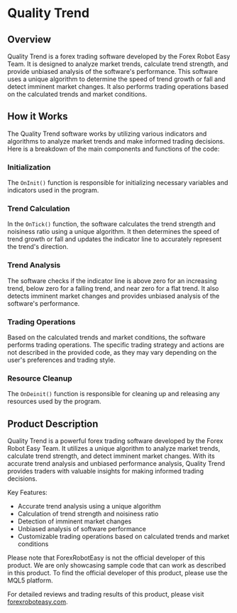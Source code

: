 # Quality Trend

## Overview

Quality Trend is a forex trading software developed by the Forex Robot Easy Team. It is designed to analyze market trends, calculate trend strength, and provide unbiased analysis of the software's performance. This software uses a unique algorithm to determine the speed of trend growth or fall and detect imminent market changes. It also performs trading operations based on the calculated trends and market conditions.

## How it Works

The Quality Trend software works by utilizing various indicators and algorithms to analyze market trends and make informed trading decisions. Here is a breakdown of the main components and functions of the code:

### Initialization

The `OnInit()` function is responsible for initializing necessary variables and indicators used in the program.

### Trend Calculation

In the `OnTick()` function, the software calculates the trend strength and noisiness ratio using a unique algorithm. It then determines the speed of trend growth or fall and updates the indicator line to accurately represent the trend's direction.

### Trend Analysis

The software checks if the indicator line is above zero for an increasing trend, below zero for a falling trend, and near zero for a flat trend. It also detects imminent market changes and provides unbiased analysis of the software's performance.

### Trading Operations

Based on the calculated trends and market conditions, the software performs trading operations. The specific trading strategy and actions are not described in the provided code, as they may vary depending on the user's preferences and trading style.

### Resource Cleanup

The `OnDeinit()` function is responsible for cleaning up and releasing any resources used by the program.

## Product Description

Quality Trend is a powerful forex trading software developed by the Forex Robot Easy Team. It utilizes a unique algorithm to analyze market trends, calculate trend strength, and detect imminent market changes. With its accurate trend analysis and unbiased performance analysis, Quality Trend provides traders with valuable insights for making informed trading decisions.

Key Features:
- Accurate trend analysis using a unique algorithm
- Calculation of trend strength and noisiness ratio
- Detection of imminent market changes
- Unbiased analysis of software performance
- Customizable trading operations based on calculated trends and market conditions

Please note that ForexRobotEasy is not the official developer of this product. We are only showcasing sample code that can work as described in this product. To find the official developer of this product, please use the MQL5 platform.

For detailed reviews and trading results of this product, please visit [forexroboteasy.com](https://forexroboteasy.com/forex-robot-review/quality-trend-forex-software-review-unveiling-market-changes/).
